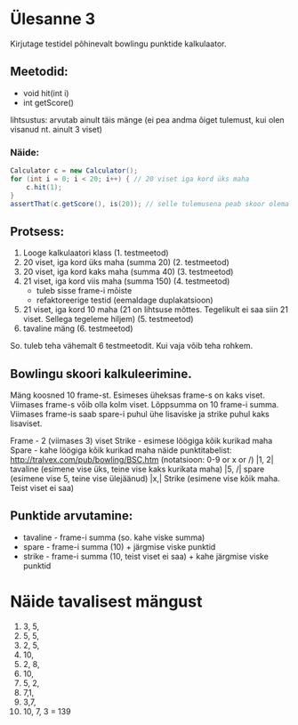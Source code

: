 # Ülesanne 3

Kirjutage testidel põhinevalt bowlingu punktide kalkulaator.

## Meetodid:

* void hit(int i)
* int getScore()

lihtsustus: arvutab ainult täis mänge (ei pea andma õiget tulemust, kui olen 
visanud nt. ainult 3 viset)

### Näide:

```java
Calculator c = new Calculator();
for (int i = 0; i < 20; i++) { // 20 viset iga kord üks maha
	c.hit(1);
}
assertThat(c.getScore(), is(20)); // selle tulemusena peab skoor olema 20
```

## Protsess:

1. Looge kalkulaatori klass (1. testmeetod)
2. 20 viset, iga kord üks maha (summa 20) (2. testmeetod)
3. 20 viset, iga kord kaks maha (summa 40) (3. testmeetod)
4. 21 viset, iga kord viis maha (summa 150) (4. testmeetod)
   * tuleb sisse frame-i mõiste
   * refaktoreerige testid (eemaldage duplakatsioon)
5. 21 viset, iga kord 10 maha (21 on lihtsuse mõttes. Tegelikult ei saa siin 21 viset. Sellega tegeleme hiljem) (5. testmeetod)
6. tavaline mäng (6. testmeetod)

So. tuleb teha vähemalt 6 testmeetodit. Kui vaja võib teha rohkem.

## Bowlingu skoori kalkuleerimine.

Mäng koosned 10 frame-st. Esimeses üheksas frame-s on kaks viset. Viimases frame-s
võib olla kolm viset. Lõppsumma on 10 frame-i summa. Viimases frame-is saab spare-i 
puhul ühe lisaviske ja strike puhul kaks lisaviset.

Frame - 2 (viimases 3) viset
Strike - esimese löögiga kõik kurikad maha
Spare - kahe löögiga kõik kurikad maha
näide punktitabelist: http://tralvex.com/pub/bowling/BSC.htm 
  (notatsioon: 0-9 or x or /) 
  |1, 2| tavaline (esimene vise üks, teine vise kaks kurikata maha)
  |5, /| spare (esimene vise 5, teine vise ülejäänud)
  |x,| Strike (esimene vise kõik maha. Teist viset ei saa)

## Punktide arvutamine: 
  * tavaline - frame-i summa (so. kahe viske summa)
  * spare - frame-i summa (10) + järgmise viske punktid
  * strike - frame-i summa (10, teist viset ei saa) + kahe järgmise viske punktid

# Näide tavalisest mängust

01. 3, 5, 
02. 5, 5,
03. 2, 5,
04. 10,
05. 2, 8,
06. 10,
07. 5, 2,
08. 7,1,
09. 3,7,
10. 10, 7, 3
= 139
